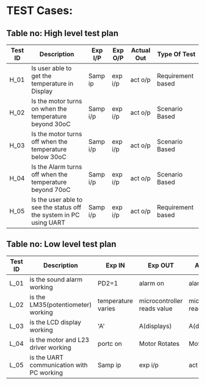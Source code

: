 # TEST Cases:

## Table no: High level test plan
 
| **Test ID** | **Description**                                              | **Exp I/P** | **Exp O/P** | **Actual Out** |**Type Of Test**  |    
|-------------|--------------------------------------------------------------|------------|-------------|----------------|------------------|
|  H_01       | Is user able to get the temperature in Display |Samp ip|exp i/p| act o/p | Requirement based |
|  H_02       | Is the motor turns on when the temperature beyond 30oC| Samp i/p | exp i/p| act o/p  | Scenario Based  |
|  H_03       | Is the motor turns off when the temperature below 30oC| Samp i/p | exp i/p| act o/p  | Scenario Based  |
|  H_04       | Is the Alarm turns off when the temperature beyond 70oC| Samp i/p | exp i/p| act o/p  | Scenario Based |
|  H_05       | Is the user able to see the status off the system in PC using UART| Samp i/p | exp i/p| act o/p  | Requirement based |


## Table no: Low level test plan

| **Test ID** | **Description**                                              | **Exp IN** | **Exp OUT** | **Actual Out** |**Type Of Test**  |    
|-------------|--------------------------------------------------------------|------------|-------------|----------------|------------------|
|  L_01       | is the sound alarm working| PD2=1 | alarm on | alarm on|Requirement based |
|  L_02       | is the LM35(potentiometer) working | temperature varies | microcontroller reads value | microcontroller reads value|Requirement based |
|  L_03       | is the LCD display working | 'A' | A(displays) | A(displays)|Requirement based |
|  L_04       | is the motor and L23 driver working | portc on | Motor Rotates | Motor Rotates|Requirement based |
|  L_05       | is the UART communication with PC working | Samp ip | exp i/p | act o/p|Requirement based |
